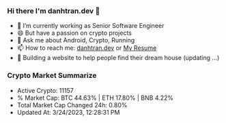 ### Hi there I'm danhtran.dev 👋

- 🔭 I’m currently working as Senior Software Engineer
- 😄 But have a passion on crypto projects
- 💬 Ask me about Android, Crypto, Running 
- 📫 How to reach me: <a href="https://danhtran.dev" target="_blank">danhtran.dev</a> or <a href="Dan-Resume.pdf" target="_blank">My Resume</a>
- 🌱 Building a website to help people find their dream house (updating ...)

### Crypto Market Summarize
- Active Crypto: 11157
- % Market Cap: BTC 44.63% | ETH 17.80% | BNB 4.22%
- Total Market Cap Changed 24h: 0.80%
- Updated At: 3/24/2023, 12:28:31 PM
